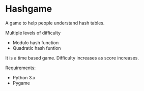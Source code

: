 # Hashgame
A game to help people understand hash tables.

Multiple levels of difficulty
- Modulo hash function
- Quadratic hash funtion

It is a time based game. Difficulty increases as score increases.

Requirements:
- Python 3.x
- Pygame

